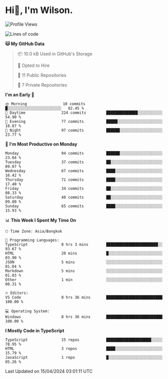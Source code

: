 # Hi👋, I'm Wilson.
<!--START_SECTION:waka-->
![Profile Views](http://img.shields.io/badge/Profile%20Views-0-blue)

![Lines of code](https://img.shields.io/badge/From%20Hello%20World%20I%27ve%20Written-188.1%20thousand%20lines%20of%20code-blue)

**🐱 My GitHub Data** 

> 📦 10.0 kB Used in GitHub's Storage 
 > 
> 💼 Opted to Hire
 > 
> 📜 11 Public Repositories 
 > 
> 🔑 7 Private Repositories 
 > 
**I'm an Early 🐤** 

```text
🌞 Morning                10 commits          █░░░░░░░░░░░░░░░░░░░░░░░░   02.45 % 
🌆 Daytime                224 commits         ██████████████░░░░░░░░░░░   54.90 % 
🌃 Evening                77 commits          █████░░░░░░░░░░░░░░░░░░░░   18.87 % 
🌙 Night                  97 commits          ██████░░░░░░░░░░░░░░░░░░░   23.77 % 
```
📅 **I'm Most Productive on Monday** 

```text
Monday                   94 commits          ██████░░░░░░░░░░░░░░░░░░░   23.04 % 
Tuesday                  37 commits          ██░░░░░░░░░░░░░░░░░░░░░░░   09.07 % 
Wednesday                67 commits          ████░░░░░░░░░░░░░░░░░░░░░   16.42 % 
Thursday                 71 commits          ████░░░░░░░░░░░░░░░░░░░░░   17.40 % 
Friday                   34 commits          ██░░░░░░░░░░░░░░░░░░░░░░░   08.33 % 
Saturday                 40 commits          ██░░░░░░░░░░░░░░░░░░░░░░░   09.80 % 
Sunday                   65 commits          ████░░░░░░░░░░░░░░░░░░░░░   15.93 % 
```


📊 **This Week I Spent My Time On** 

```text
🕑︎ Time Zone: Asia/Bangkok

💬 Programming Languages: 
TypeScript               8 hrs 3 mins        ███████████████████████░░   93.67 % 
HTML                     20 mins             █░░░░░░░░░░░░░░░░░░░░░░░░   03.90 % 
JSON                     5 mins              ░░░░░░░░░░░░░░░░░░░░░░░░░   01.04 % 
Markdown                 5 mins              ░░░░░░░░░░░░░░░░░░░░░░░░░   01.03 % 
Other                    1 min               ░░░░░░░░░░░░░░░░░░░░░░░░░   00.31 % 

🔥 Editors: 
VS Code                  8 hrs 36 mins       █████████████████████████   100.00 % 

💻 Operating System: 
Windows                  8 hrs 36 mins       █████████████████████████   100.00 % 
```

**I Mostly Code in TypeScript** 

```text
TypeScript               15 repos            ████████████████████░░░░░   78.95 % 
HTML                     3 repos             ████░░░░░░░░░░░░░░░░░░░░░   15.79 % 
JavaScript               1 repo              █░░░░░░░░░░░░░░░░░░░░░░░░   05.26 % 
```




 Last Updated on 15/04/2024 03:01:11 UTC
<!--END_SECTION:waka-->
